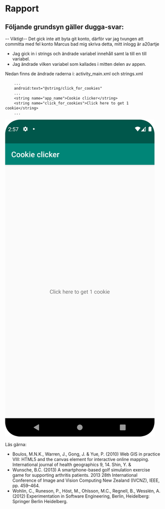 
# Rapport

## Följande grundsyn gäller dugga-svar:

-- Viktigt--
Det gick inte att byta git konto, därför var jag tvungen att committa med fel konto
Marcus bad mig skriva detta, mitt inlogg är a20artje

- Jag gick in i strings och ändrade variabel innehåll samt la till en till variabel.
- Jag ändrade vilken variabel som kallades i mitten delen av appen.

Nedan finns de ändrade raderna i:
activity_main.xml
och
strings.xml

```
    ...
    android:text="@string/click_for_cookies"
    ...
    <string name="app_name">Cookie clicker</string>
    <string name="click_for_cookies">Click here to get 1 cookie</string>
    ...
```



![img.png](img.png)

Läs gärna:

- Boulos, M.N.K., Warren, J., Gong, J. & Yue, P. (2010) Web GIS in practice VIII: HTML5 and the canvas element for interactive online mapping. International journal of health geographics 9, 14. Shin, Y. &
- Wunsche, B.C. (2013) A smartphone-based golf simulation exercise game for supporting arthritis patients. 2013 28th International Conference of Image and Vision Computing New Zealand (IVCNZ), IEEE, pp. 459–464.
- Wohlin, C., Runeson, P., Höst, M., Ohlsson, M.C., Regnell, B., Wesslén, A. (2012) Experimentation in Software Engineering, Berlin, Heidelberg: Springer Berlin Heidelberg.
